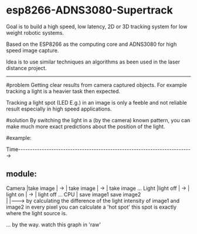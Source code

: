 # esp8266-ADNS3080-Supertrack
Goal is to build a high speed, low latency, 2D or 3D tracking system for low weight robotic systems.

Based on the ESP8266 as the computing core and ADNS3080 for high speed image capture.

Idea is to use similar techniques an algorithms as been used in the laser distance project.

--------------------------------

#problem
Getting clear results from camera captured objects. 
For example tracking a light is a heavier task then expected. 

Tracking a light spot (LED E.g.) in an image is only a feeble and not reliable result especially in high speed applications.


#solution
By switching the light in a (by the camera) known pattern, you can make much more exact predictions about the position of the light.

#example:

Time-------------------------------------------------------------------------->

module: 
-------------------------------------------------------------------------
Camera  |take image  | -> | take image | -> | take image ...
Light   |light off   | -> | light on   | -> | light off ...
CPU     |         save image1        save image2        
                                             |
                                             |---> by calculating the difference of the light intensity of image1 and image2
                                             in every pixel you can calculate a 'hot spot' this spot is exactly where the 
                                             light source is.



... by the way. watch this graph in 'raw'
